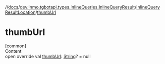 //[docs](../../../index.md)/[dev.inmo.tgbotapi.types.InlineQueries.InlineQueryResult](../index.md)/[InlineQueryResultLocation](index.md)/[thumbUrl](thumb-url.md)



# thumbUrl  
[common]  
Content  
open override val [thumbUrl](thumb-url.md): [String](https://kotlinlang.org/api/latest/jvm/stdlib/kotlin/-string/index.html)? = null  



